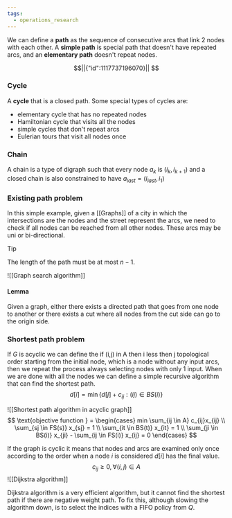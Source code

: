 ```yaml
---
tags:
  - operations_research
---
```


We can define a **path** as the sequence of consecutive arcs that link 2 nodes with each other. A **simple path** is special path that doesn't have repeated arcs, and an **elementary path** doesn't repeat nodes. 
```math
||{"id":1117737196070}||


```
### Cycle

A **cycle** that is a closed path. Some special types of cycles are:
 - elementary cycle that has no repeated nodes
 - Hamiltonian cycle that visits all the nodes
 - simple cycles that don't repeat arcs
 - Eulerian tours that visit all nodes once
### Chain

A chain is a type of digraph such that every node $a_{k}$ is $(i_{k}, i_{k+1})$ and a closed chain is also constrained to have $a_{last} = (i_{last}, i_{1})$ 
### Existing path problem

In this simple example, given a [[Graphs]] of a city in which the intersections are the nodes and the street represent the arcs, we need to check if all nodes can be reached from all other nodes. These arcs may be uni or bi-directional.

>[!tip]
The length of the path must be at most $n - 1$.

![[Graph search algorithm]]
#### Lemma

Given a graph, either there exists a directed path that goes from one node to another or there exists a cut where all nodes from the cut side can go to the origin side.

### Shortest path problem

If $G$ is acyclic we can define the <span class="ob-html-comment" id="comment-d7d9da8e-d685-4788-8210-80ac171f177d" data-tags="[comment,]"><span class="ob-html-comment-body">if (i,j) in A then i less then j </span>topological order</span> starting from the initial node, which is a node without any input arcs, then we repeat the process always selecting nodes with only 1 input. When we are done with all the nodes we can define a simple recursive algorithm that can find the shortest path.
$$
d[i] = \min\{d[j] + c_{ij}: (ij) \in BS(i)\}
$$

![[Shortest path algorithm in acyclic graph]]
$$
\text{objective function } = \begin{cases}
min \sum_{ij \in A} c_{ij}x_{ij} \\
\sum_{sj \in FS(s)} x_{sj} = 1 \\
\sum_{it \in BS(t)} x_{it} = 1 \\
\sum_{ji \in BS(i)} x_{ji} - \sum_{ij \in FS(i)} x_{ij} = 0 
\end{cases}
$$

If the graph is cyclic it means that nodes and arcs are examined only once according to the order when a node $i$ is considered $d[i]$ has the final value.
$$
c_{ij} \ge 0, \forall {(i,j)}\in A 
$$
![[Dijkstra algorithm]]

Dijkstra algorithm is a very efficient algorithm, but it cannot find the shortest path if there are negative weight path. To fix this, although slowing the algorithm down, is to select the indices with a FIFO policy from $Q$.